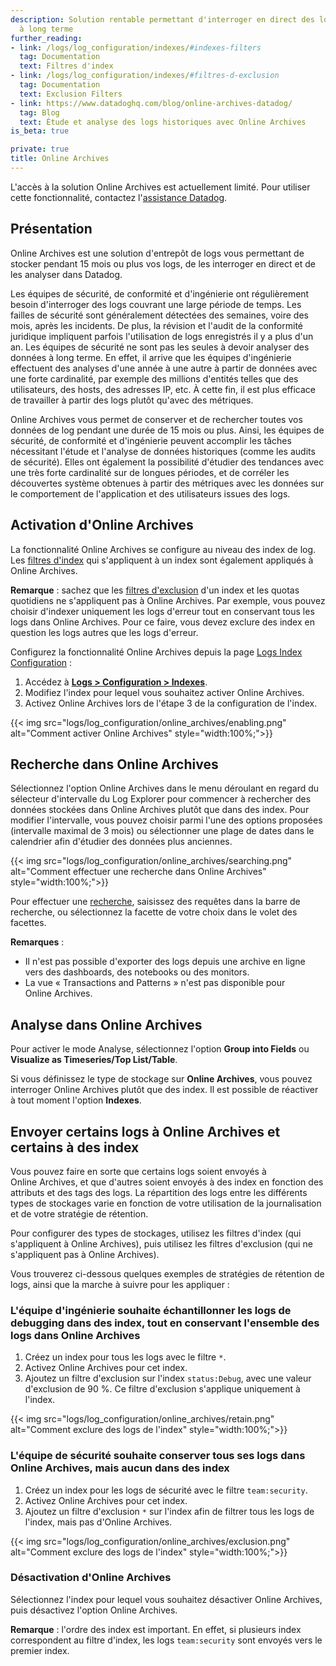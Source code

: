 ```yaml
---
description: Solution rentable permettant d'interroger en direct des logs conservés
  à long terme
further_reading:
- link: /logs/log_configuration/indexes/#indexes-filters
  tag: Documentation
  text: Filtres d'index
- link: /logs/log_configuration/indexes/#filtres-d-exclusion
  tag: Documentation
  text: Exclusion Filters
- link: https://www.datadoghq.com/blog/online-archives-datadog/
  tag: Blog
  text: Étude et analyse des logs historiques avec Online Archives
is_beta: true

private: true
title: Online Archives
---
```


<div class="alert alert-warning">
L'accès à la solution Online Archives est actuellement limité. Pour utiliser cette fonctionnalité, contactez l'<a href="/help/">assistance Datadog</a>.
</div>

## Présentation

Online Archives est une solution d'entrepôt de logs vous permettant de stocker pendant 15 mois ou plus vos logs, de les interroger en direct et de les analyser dans Datadog.

Les équipes de sécurité, de conformité et d'ingénierie ont régulièrement besoin d'interroger des logs couvrant une large période de temps. Les failles de sécurité sont généralement détectées des semaines, voire des mois, après les incidents. De plus, la révision et l'audit de la conformité juridique impliquent parfois l'utilisation de logs enregistrés il y a plus d'un an. Les équipes de sécurité ne sont pas les seules à devoir analyser des données à long terme. En effet, il arrive que les équipes d'ingénierie effectuent des analyses d'une année à une autre à partir de données avec une forte cardinalité, par exemple des millions d'entités telles que des utilisateurs, des hosts, des adresses IP, etc. À cette fin, il est plus efficace de travailler à partir des logs plutôt qu'avec des métriques.

Online Archives vous permet de conserver et de rechercher toutes vos données de log pendant une durée de 15 mois ou plus. Ainsi, les équipes de sécurité, de conformité et d'ingénierie peuvent accomplir les tâches nécessitant l'étude et l'analyse de données historiques (comme les audits de sécurité). Elles ont également la possibilité d'étudier des tendances avec une très forte cardinalité sur de longues périodes, et de corréler les découvertes système obtenues à partir des métriques avec les données sur le comportement de l'application et des utilisateurs issues des logs.

## Activation d'Online Archives

La fonctionnalité Online Archives se configure au niveau des index de log. Les [filtres d'index][1] qui s'appliquent à un index sont également appliqués à Online Archives.

**Remarque** : sachez que les [filtres d'exclusion][2] d'un index et les quotas quotidiens ne s'appliquent pas à Online Archives. Par exemple, vous pouvez choisir d'indexer uniquement les logs d'erreur tout en conservant tous les logs dans Online Archives. Pour ce faire, vous devez exclure des index en question les logs autres que les logs d'erreur.

Configurez la fonctionnalité Online Archives depuis la page [Logs Index Configuration][3] :

1. Accédez à [**Logs > Configuration > Indexes**][3].
2. Modifiez l'index pour lequel vous souhaitez activer Online Archives.
3. Activez Online Archives lors de l'étape 3 de la configuration de l'index.

{{< img src="logs/log_configuration/online_archives/enabling.png" alt="Comment activer Online Archives" style="width:100%;">}}

## Recherche dans Online Archives

Sélectionnez l'option Online Archives dans le menu déroulant en regard du sélecteur d'intervalle du Log Explorer pour commencer à rechercher des données stockées dans Online Archives plutôt que dans des index. Pour modifier l'intervalle, vous pouvez choisir parmi l'une des options proposées (intervalle maximal de 3 mois) ou sélectionner une plage de dates dans le calendrier afin d'étudier des données plus anciennes.


{{< img src="logs/log_configuration/online_archives/searching.png" alt="Comment effectuer une recherche dans Online Archives" style="width:100%;">}}

Pour effectuer une [recherche][4], saisissez des requêtes dans la barre de recherche, ou sélectionnez la facette de votre choix dans le volet des facettes.

**Remarques** :
- Il n'est pas possible d'exporter des logs depuis une archive en ligne vers des dashboards, des notebooks ou des monitors.
- La vue « Transactions and Patterns » n'est pas disponible pour Online Archives.

## Analyse dans Online Archives

Pour activer le mode Analyse, sélectionnez l'option **Group into Fields** ou **Visualize as Timeseries/Top List/Table**.

Si vous définissez le type de stockage sur **Online Archives**, vous pouvez interroger Online Archives plutôt que des index. Il est possible de réactiver à tout moment l'option **Indexes**.

## Envoyer certains logs à Online Archives et certains à des index

Vous pouvez faire en sorte que certains logs soient envoyés à Online Archives, et que d'autres soient envoyés à des index en fonction des attributs et des tags des logs. La répartition des logs entre les différents types de stockages varie en fonction de votre utilisation de la journalisation et de votre stratégie de rétention.

Pour configurer des types de stockages, utilisez les filtres d'index (qui s'appliquent à Online Archives), puis utilisez les filtres d'exclusion (qui ne s'appliquent pas à Online Archives).

Vous trouverez ci-dessous quelques exemples de stratégies de rétention de logs, ainsi que la marche à suivre pour les appliquer :

### L'équipe d'ingénierie souhaite échantillonner les logs de debugging dans des index, tout en conservant l'ensemble des logs dans Online Archives

1. Créez un index pour tous les logs avec le filtre `*`.
2. Activez Online Archives pour cet index.
3. Ajoutez un filtre d'exclusion sur l'index `status:Debug`, avec une valeur d'exclusion de 90 %. Ce filtre d'exclusion s'applique uniquement à l'index.

{{< img src="logs/log_configuration/online_archives/retain.png" alt="Comment exclure des logs de l'index" style="width:100%;">}}

### L'équipe de sécurité souhaite conserver tous ses logs dans Online Archives, mais aucun dans des index

1. Créez un index pour les logs de sécurité avec le filtre `team:security`.
2. Activez Online Archives pour cet index.
3. Ajoutez un filtre d'exclusion `*` sur l'index afin de filtrer tous les logs de l'index, mais pas d'Online Archives.

{{< img src="logs/log_configuration/online_archives/exclusion.png" alt="Comment exclure des logs de l'index" style="width:100%;">}}

### Désactivation d'Online Archives
Sélectionnez l'index pour lequel vous souhaitez désactiver Online Archives, puis désactivez l'option Online Archives.

**Remarque** : l'ordre des index est important. En effet, si plusieurs index correspondent au filtre d'index, les logs `team:security` sont envoyés vers le premier index.

[1]: /fr/logs/log_configuration/indexes/#indexes-filters
[2]: /fr/logs/log_configuration/indexes/#exclusion-filters
[3]: https://app.datadoghq.com/logs/pipelines/indexes
[4]: https://app.datadoghq.com/logs
